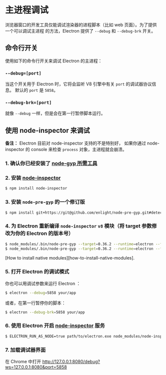 # 主进程调试

浏览器窗口的开发工具仅能调试渲染器的进程脚本（比如 web 页面）。为了提供一个可以调试主进程
的方法，Electron 提供了 `--debug` 和 `--debug-brk` 开关。

## 命令行开关

使用如下的命令行开关来调试 Electron 的主进程：

### `--debug=[port]`

当这个开关用于 Electron 时，它将会监听 V8 引擎中有关 `port` 的调试器协议信息。
默认的 `port` 是 `5858`。

### `--debug-brk=[port]`

就像 `--debug` 一样，但是会在第一行暂停脚本运行。

## 使用 node-inspector 来调试

__备注：__ Electron 目前对 node-inspector 支持的不是特别好，
如果你通过 node-inspector 的 console 来检查 `process` 对象，主进程就会崩溃。

### 1. 确认你已经安装了 [node-gyp 所需工具](https://github.com/nodejs/node-gyp#installation)

### 2. 安装 [node-inspector][node-inspector]

```bash
$ npm install node-inspector
```

### 3. 安装 `node-pre-gyp` 的一个修订版

```bash
$ npm install git+https://git@github.com/enlight/node-pre-gyp.git#detect-electron-runtime-in-find
``` 

### 4. 为 Electron 重新编译 `node-inspector` `v8` 模块（将 target 参数修改为你的 Electron 的版本号）

```bash
$ node_modules/.bin/node-pre-gyp --target=0.36.2 --runtime=electron --fallback-to-build --directory node_modules/v8-debug/ --dist-url=https://atom.io/download/electron reinstall
$ node_modules/.bin/node-pre-gyp --target=0.36.2 --runtime=electron --fallback-to-build --directory node_modules/v8-profiler/ --dist-url=https://atom.io/download/electron reinstall
```

[How to install native modules][how-to-install-native-modules].

### 5. 打开 Electron 的调试模式

你也可以用调试参数来运行 Electron ：

```bash
$ electron --debug=5858 your/app
```

或者，在第一行暂停你的脚本：

```bash
$ electron --debug-brk=5858 your/app
```

### 6. 使用 Electron 开启 [node-inspector][node-inspector] 服务

```bash
$ ELECTRON_RUN_AS_NODE=true path/to/electron.exe node_modules/node-inspector/bin/inspector.js
```

### 7. 加载调试器界面

在 Chrome 中打开 http://127.0.0.1:8080/debug?ws=127.0.0.1:8080&port=5858

[node-inspector]: https://github.com/node-inspector/node-inspector
